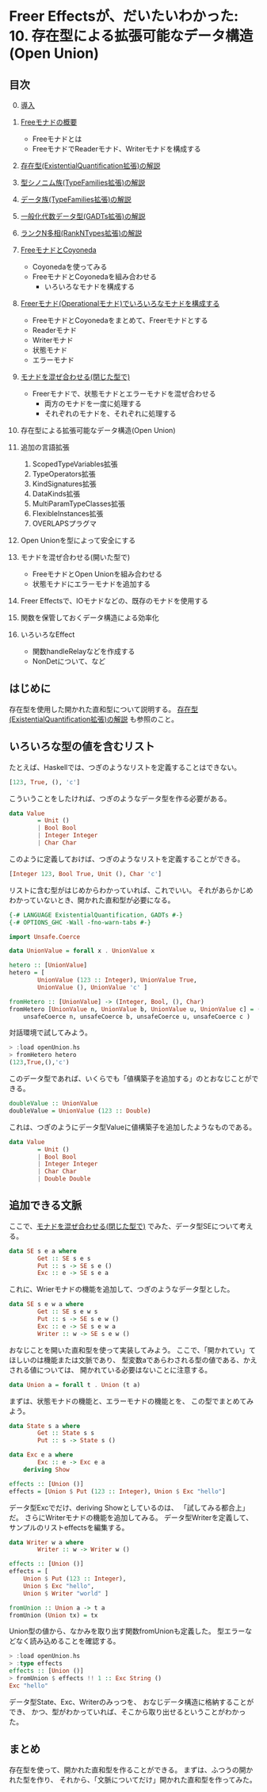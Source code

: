 Freer Effectsが、だいたいわかった: 10. 存在型による拡張可能なデータ構造(Open Union)
===================================================================================

目次
----

0. [導入](../prelude.md)

1. [Freeモナドの概要](../free-monad/free-monad.md)
	* Freeモナドとは
	* FreeモナドでReaderモナド、Writerモナドを構成する
2. [存在型(ExistentialQuantification拡張)の解説](
	../existential-quantification/existentials.md )
3. [型シノニム族(TypeFamilies拡張)の解説](./type-synonym-family.md)
4. [データ族(TypeFamilies拡張)の解説](../type-families/data-family.md)
5. [一般化代数データ型(GADTs拡張)の解説](../gadts/gadts.md)
6. [ランクN多相(RankNTypes拡張)の解説](../rank-n-types/rank-n-types.md)
7. [FreeモナドとCoyoneda](../free-coyoneda/free_coyoneda.md)
	* Coyonedaを使ってみる
	* FreeモナドとCoyonedaを組み合わせる
		+ いろいろなモナドを構成する
8. [Freerモナド(Operationalモナド)でいろいろなモナドを構成する](
	../freer-monad/freer-monad.md )
	* FreeモナドとCoyonedaをまとめて、Freerモナドとする
	* Readerモナド
	* Writerモナド
	* 状態モナド
	* エラーモナド
9. [モナドを混ぜ合わせる(閉じた型で)](
	../closed-mix/closed-mix.md )
	* Freerモナドで、状態モナドとエラーモナドを混ぜ合わせる
		+ 両方のモナドを一度に処理する
		+ それぞれのモナドを、それぞれに処理する
10. 存在型による拡張可能なデータ構造(Open Union)
11. 追加の言語拡張
	1. ScopedTypeVariables拡張
	2. TypeOperators拡張
	3. KindSignatures拡張
	4. DataKinds拡張
	5. MultiParamTypeClasses拡張
	6. FlexibleInstances拡張
	7. OVERLAPSプラグマ
12. Open Unionを型によって安全にする
13. モナドを混ぜ合わせる(開いた型で)
	* FreeモナドとOpen Unionを組み合わせる
	* 状態モナドにエラーモナドを追加する
14. Freer Effectsで、IOモナドなどの、既存のモナドを使用する
15. 関数を保管しておくデータ構造による効率化
16. いろいろなEffect
	* 関数handleRelayなどを作成する
	* NonDetについて、など

はじめに
--------

存在型を使用した開かれた直和型について説明する。
[存在型(ExistentialQuantification拡張)の解説](
	../existential-quantification/existentials.md )
も参照のこと。

いろいろな型の値を含むリスト
----------------------------

たとえば、Haskellでは、つぎのようなリストを定義することはできない。

```hs
[123, True, (), 'c']
```

こういうことをしたければ、つぎのようなデータ型を作る必要がある。

```hs
data Value
        = Unit ()
        | Bool Bool
        | Integer Integer
        | Char Char
```

このように定義しておけば、つぎのようなリストを定義することができる。

```hs
[Integer 123, Bool True, Unit (), Char 'c']
```

リストに含む型がはじめからわかっていれば、これでいい。
それがあらかじめわかっていないとき、開かれた直和型が必要になる。

```hs:openUnion.hs
{-# LANGUAGE ExistentialQuantification, GADTs #-}
{-# OPTIONS_GHC -Wall -fno-warn-tabs #-}

import Unsafe.Coerce

data UnionValue = forall x . UnionValue x

hetero :: [UnionValue]
hetero = [
        UnionValue (123 :: Integer), UnionValue True,
        UnionValue (), UnionValue 'c' ]

fromHetero :: [UnionValue] -> (Integer, Bool, (), Char)
fromHetero [UnionValue n, UnionValue b, UnionValue u, UnionValue c] = (
	unsafeCoerce n, unsafeCoerce b, unsafeCoerce u, unsafeCoerce c )
```

対話環境で試してみよう。

```hs
> :load openUnion.hs
> fromHetero hetero
(123,True,(),'c')
```

このデータ型であれば、いくらでも「値構築子を追加する」のとおなじことができる。

```hs:openUnion.hs
doubleValue :: UnionValue
doubleValue = UnionValue (123 :: Double)
```

これは、つぎのようにデータ型Valueに値構築子を追加したようなものである。

```hs
data Value
        = Unit ()
        | Bool Bool
        | Integer Integer
        | Char Char
        | Double Double
```

追加できる文脈
--------------

ここで、[モナドを混ぜ合わせる(閉じた型で)](
	../closed-mix/closed-mix.md )
でみた、データ型SEについて考える。

```hs
data SE s e a where
        Get :: SE s e s
        Put :: s -> SE s e ()
        Exc :: e -> SE s e a
```

これに、Wrierモナドの機能を追加して、つぎのようなデータ型とした。

```hs
data SE s e w a where
        Get :: SE s e w s
        Put :: s -> SE s e w ()
        Exc :: e -> SE s e w a
        Writer :: w -> SE s e w ()
```

おなじことを開いた直和型を使って実装してみよう。
ここで、「開かれてい」てほしいのは機能または文脈であり、
型変数aであらわされる型の値である、かえされる値については、
開かれている必要はないことに注意する。

```hs:openUnion.hs
data Union a = forall t . Union (t a)
```

まずは、状態モナドの機能と、エラーモナドの機能とを、
この型でまとめてみよう。

```hs:openUnion.hs
data State s a where
        Get :: State s s
        Put :: s -> State s ()

data Exc e a where
        Exc :: e -> Exc e a
	deriving Show

effects :: [Union ()]
effects = [Union $ Put (123 :: Integer), Union $ Exc "hello"]
```

データ型Excでだけ、deriving Showとしているのは、
「試してみる都合上」だ。
さらにWriterモナドの機能を追加してみる。
データ型Writerを定義して、サンプルのリストeffectsを編集する。

```hs:openUnion.hs
data Writer w a where
        Writer :: w -> Writer w ()

effects :: [Union ()]
effects = [
	Union $ Put (123 :: Integer),
	Union $ Exc "hello",
	Union $ Writer "world" ]

fromUnion :: Union a -> t a
fromUnion (Union tx) = tx
```

Union型の値から、なかみを取り出す関数fromUnionも定義した。
型エラーなどなく読み込めることを確認する。

```hs
> :load openUnion.hs
> :type effects
effects :: [Union ()]
> fromUnion $ effects !! 1 :: Exc String ()
Exc "hello"
```

データ型State、Exc、Writerのみっつを、
おなじデータ構造に格納することができ、
かつ、型がわかっていれば、そこから取り出せるということがわかった。

まとめ
------

存在型を使って、開かれた直和型を作ることができる。
まずは、ふつうの開かれた型を作り、
それから、「文脈についてだけ」開かれた直和型を作ってみた。
